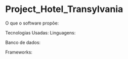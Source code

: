 # Project_Hotel_Transylvania

O que o software propõe:


Tecnologias Usadas:
  Linguagens:

  Banco de dados:

  Frameworks:
  
